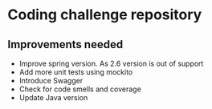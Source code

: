 # Coding challenge repository

## Improvements needed
- Improve spring version. As 2.6 version is out of support
- Add more unit tests using mockito
- Introduce Swagger
- Check for code smells and coverage
- Update Java version
